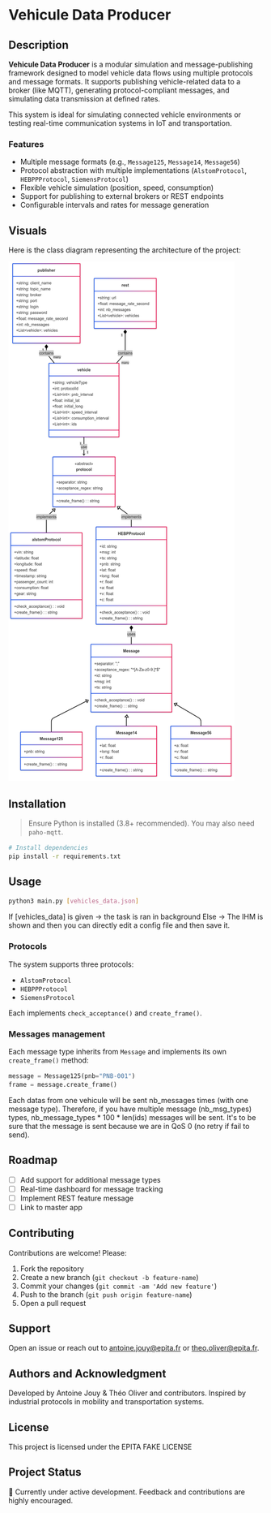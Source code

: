 # Vehicule Data Producer

## Description

**Vehicule Data Producer** is a modular simulation and message-publishing framework designed to model vehicle data flows using multiple protocols and message formats. It supports publishing vehicle-related data to a broker (like MQTT), generating protocol-compliant messages, and simulating data transmission at defined rates.

This system is ideal for simulating connected vehicle environments or testing real-time communication systems in IoT and transportation.

### Features

- Multiple message formats (e.g., `Message125`, `Message14`, `Message56`)
- Protocol abstraction with multiple implementations (`AlstomProtocol`, `HEBPPProtocol`, `SiemensProtocol`)
- Flexible vehicle simulation (position, speed, consumption)
- Support for publishing to external brokers or REST endpoints
- Configurable intervals and rates for message generation

## Visuals

Here is the class diagram representing the architecture of the project:

![Class Diagram](./pictures/diagram.png)

## Installation

> Ensure Python is installed (3.8+ recommended). You may also need `paho-mqtt`.

```bash
# Install dependencies
pip install -r requirements.txt
```

## Usage

```bash
python3 main.py [vehicles_data.json]
```

If [vehicles_data] is given -> the task is ran in background
Else -> The IHM is shown and then you can directly edit a config file and then save it. 

### Protocols

The system supports three protocols:
- `AlstomProtocol`
- `HEBPPProtocol`
- `SiemensProtocol`

Each implements `check_acceptance()` and `create_frame()`.

### Messages management

Each message type inherits from `Message` and implements its own `create_frame()` method:
```python
message = Message125(pnb="PNB-001")
frame = message.create_frame()
```
Each datas from one vehicule will be sent nb_messages times (with one message type). Therefore, if you have multiple message (nb_msg_types) types,
nb_message_types * 100 * len(ids) messages will be sent. It's to be sure that the message is sent because we are in QoS 0 (no retry if fail to send).

## Roadmap

- [ ] Add support for additional message types
- [ ] Real-time dashboard for message tracking
- [ ] Implement REST feature message
- [ ] Link to master app

## Contributing

Contributions are welcome! Please:

1. Fork the repository
2. Create a new branch (`git checkout -b feature-name`)
3. Commit your changes (`git commit -am 'Add new feature'`)
4. Push to the branch (`git push origin feature-name`)
5. Open a pull request

## Support

Open an issue or reach out to antoine.jouy@epita.fr or theo.oliver@epita.fr.

## Authors and Acknowledgment

Developed by Antoine Jouy & Théo Oliver and contributors. Inspired by industrial protocols in mobility and transportation systems.

## License

This project is licensed under the EPITA FAKE LICENSE

## Project Status

🚧 Currently under active development. Feedback and contributions are highly encouraged.
